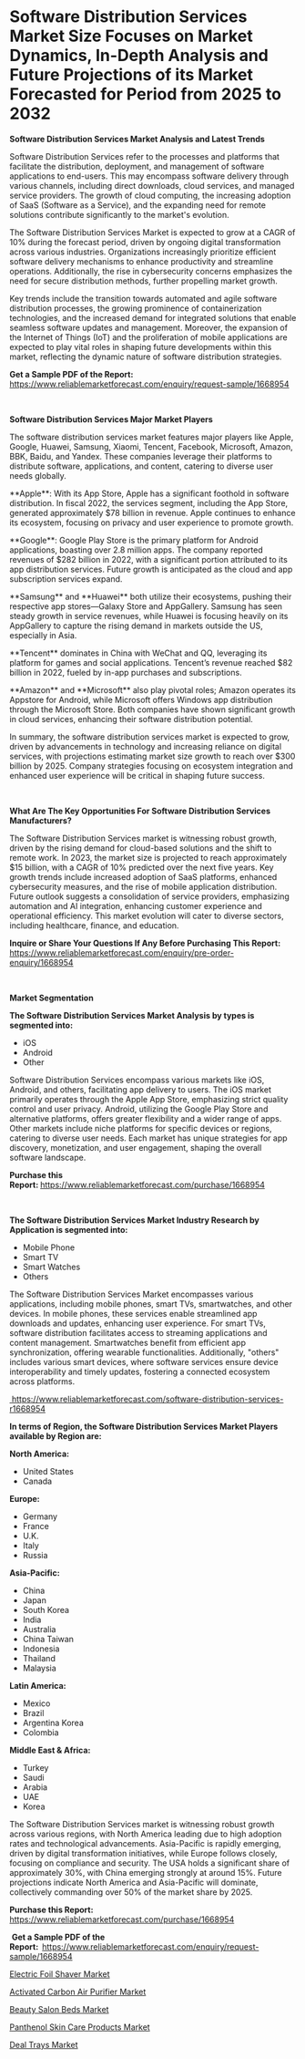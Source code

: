 <p><h1>Software Distribution Services Market Size Focuses on Market Dynamics, In-Depth Analysis and Future Projections of its Market Forecasted for Period from 2025 to 2032</h1></p><p><strong>Software Distribution Services Market Analysis and Latest Trends</strong></p>
<p><p>Software Distribution Services refer to the processes and platforms that facilitate the distribution, deployment, and management of software applications to end-users. This may encompass software delivery through various channels, including direct downloads, cloud services, and managed service providers. The growth of cloud computing, the increasing adoption of SaaS (Software as a Service), and the expanding need for remote solutions contribute significantly to the market's evolution.</p><p>The Software Distribution Services Market is expected to grow at a CAGR of 10% during the forecast period, driven by ongoing digital transformation across various industries. Organizations increasingly prioritize efficient software delivery mechanisms to enhance productivity and streamline operations. Additionally, the rise in cybersecurity concerns emphasizes the need for secure distribution methods, further propelling market growth.</p><p>Key trends include the transition towards automated and agile software distribution processes, the growing prominence of containerization technologies, and the increased demand for integrated solutions that enable seamless software updates and management. Moreover, the expansion of the Internet of Things (IoT) and the proliferation of mobile applications are expected to play vital roles in shaping future developments within this market, reflecting the dynamic nature of software distribution strategies.</p></p>
<p><strong>Get a Sample PDF of the Report:&nbsp;</strong> <a href="https://www.reliablemarketforecast.com/enquiry/request-sample/1668954?utm_campaign=1130&utm_medium=2&utm_source=Github&utm_content=ia&utm_term=05042025&utm_id=software-distribution-services">https://www.reliablemarketforecast.com/enquiry/request-sample/1668954</a></p>
<p>&nbsp;</p>
<p><strong>Software Distribution Services Major Market Players</strong></p>
<p><p>The software distribution services market features major players like Apple, Google, Huawei, Samsung, Xiaomi, Tencent, Facebook, Microsoft, Amazon, BBK, Baidu, and Yandex. These companies leverage their platforms to distribute software, applications, and content, catering to diverse user needs globally.</p><p>**Apple**: With its App Store, Apple has a significant foothold in software distribution. In fiscal 2022, the services segment, including the App Store, generated approximately $78 billion in revenue. Apple continues to enhance its ecosystem, focusing on privacy and user experience to promote growth.</p><p>**Google**: Google Play Store is the primary platform for Android applications, boasting over 2.8 million apps. The company reported revenues of $282 billion in 2022, with a significant portion attributed to its app distribution services. Future growth is anticipated as the cloud and app subscription services expand.</p><p>**Samsung** and **Huawei** both utilize their ecosystems, pushing their respective app stores—Galaxy Store and AppGallery. Samsung has seen steady growth in service revenues, while Huawei is focusing heavily on its AppGallery to capture the rising demand in markets outside the US, especially in Asia.</p><p>**Tencent** dominates in China with WeChat and QQ, leveraging its platform for games and social applications. Tencent’s revenue reached $82 billion in 2022, fueled by in-app purchases and subscriptions.</p><p>**Amazon** and **Microsoft** also play pivotal roles; Amazon operates its Appstore for Android, while Microsoft offers Windows app distribution through the Microsoft Store. Both companies have shown significant growth in cloud services, enhancing their software distribution potential.</p><p>In summary, the software distribution services market is expected to grow, driven by advancements in technology and increasing reliance on digital services, with projections estimating market size growth to reach over $300 billion by 2025. Company strategies focusing on ecosystem integration and enhanced user experience will be critical in shaping future success.</p></p>
<p>&nbsp;</p>
<p><strong>What Are The Key Opportunities For Software Distribution Services Manufacturers?</strong></p>
<p><p>The Software Distribution Services market is witnessing robust growth, driven by the rising demand for cloud-based solutions and the shift to remote work. In 2023, the market size is projected to reach approximately $15 billion, with a CAGR of 10% predicted over the next five years. Key growth trends include increased adoption of SaaS platforms, enhanced cybersecurity measures, and the rise of mobile application distribution. Future outlook suggests a consolidation of service providers, emphasizing automation and AI integration, enhancing customer experience and operational efficiency. This market evolution will cater to diverse sectors, including healthcare, finance, and education.</p></p>
<p><strong>Inquire or Share Your Questions If Any Before Purchasing This Report:</strong> <a href="https://www.reliablemarketforecast.com/enquiry/pre-order-enquiry/1668954?utm_campaign=1130&utm_medium=2&utm_source=Github&utm_content=ia&utm_term=05042025&utm_id=software-distribution-services">https://www.reliablemarketforecast.com/enquiry/pre-order-enquiry/1668954</a></p>
<p>&nbsp;</p>
<p><strong>Market Segmentation</strong></p>
<p><strong>The Software Distribution Services Market Analysis by types is segmented into:</strong></p>
<p><ul><li>iOS</li><li>Android</li><li>Other</li></ul></p>
<p><p>Software Distribution Services encompass various markets like iOS, Android, and others, facilitating app delivery to users. The iOS market primarily operates through the Apple App Store, emphasizing strict quality control and user privacy. Android, utilizing the Google Play Store and alternative platforms, offers greater flexibility and a wider range of apps. Other markets include niche platforms for specific devices or regions, catering to diverse user needs. Each market has unique strategies for app discovery, monetization, and user engagement, shaping the overall software landscape.</p></p>
<p><strong>Purchase this Report:&nbsp;</strong><a href="https://www.reliablemarketforecast.com/purchase/1668954?utm_campaign=1130&utm_medium=2&utm_source=Github&utm_content=ia&utm_term=05042025&utm_id=software-distribution-services">https://www.reliablemarketforecast.com/purchase/1668954</a></p>
<p>&nbsp;</p>
<p><strong>The Software Distribution Services Market Industry Research by Application is segmented into:</strong></p>
<p><ul><li>Mobile Phone</li><li>Smart TV</li><li>Smart Watches</li><li>Others</li></ul></p>
<p><p>The Software Distribution Services Market encompasses various applications, including mobile phones, smart TVs, smartwatches, and other devices. In mobile phones, these services enable streamlined app downloads and updates, enhancing user experience. For smart TVs, software distribution facilitates access to streaming applications and content management. Smartwatches benefit from efficient app synchronization, offering wearable functionalities. Additionally, "others" includes various smart devices, where software services ensure device interoperability and timely updates, fostering a connected ecosystem across platforms.</p></p>
<p><a href="https://www.reliablemarketforecast.com/software-distribution-services-r1668954?utm_campaign=1130&utm_medium=2&utm_source=Github&utm_content=ia&utm_term=05042025&utm_id=software-distribution-services">&nbsp;https://www.reliablemarketforecast.com/software-distribution-services-r1668954</a></p>
<p><strong>In terms of Region, the Software Distribution Services Market Players available by Region are:</strong></p>
<p>
    <p> <strong> North America: </strong>
        <ul>
            <li>United States</li>
            <li>Canada</li>
        </ul>
        </p> 
    <p> <strong> Europe: </strong>
        <ul>
            <li>Germany</li>
            <li>France</li>
            <li>U.K.</li>
            <li>Italy</li>
            <li>Russia</li>
        </ul>
        </p> 
    <p> <strong> Asia-Pacific: </strong>
        <ul>
            <li>China</li>
            <li>Japan</li>
            <li>South Korea</li>
            <li>India</li>
            <li>Australia</li>
            <li>China Taiwan</li>
            <li>Indonesia</li>
            <li>Thailand</li>
            <li>Malaysia</li>
        </ul>
        </p> 
    <p> <strong> Latin America: </strong>
        <ul>
            <li>Mexico</li>
            <li>Brazil</li>
            <li>Argentina Korea</li>
            <li>Colombia</li>
        </ul>
        </p> 
    <p> <strong> Middle East & Africa: </strong>
        <ul>
            <li>Turkey</li>
            <li>Saudi</li>
            <li>Arabia</li>
            <li>UAE</li>
            <li>Korea</li>
        </ul>
    </p>
    </p>
<p><p>The Software Distribution Services market is witnessing robust growth across various regions, with North America leading due to high adoption rates and technological advancements. Asia-Pacific is rapidly emerging, driven by digital transformation initiatives, while Europe follows closely, focusing on compliance and security. The USA holds a significant share of approximately 30%, with China emerging strongly at around 15%. Future projections indicate North America and Asia-Pacific will dominate, collectively commanding over 50% of the market share by 2025.</p></p>
<p><strong>Purchase this Report: </strong><a href="https://www.reliablemarketforecast.com/purchase/1668954?utm_campaign=1130&utm_medium=2&utm_source=Github&utm_content=ia&utm_term=05042025&utm_id=software-distribution-services">https://www.reliablemarketforecast.com/purchase/1668954</a></p>
<p>&nbsp;<strong>Get a Sample PDF of the Report:&nbsp;&nbsp;</strong><a href="https://www.reliablemarketforecast.com/enquiry/request-sample/1668954?utm_campaign=1130&utm_medium=2&utm_source=Github&utm_content=ia&utm_term=05042025&utm_id=software-distribution-services">https://www.reliablemarketforecast.com/enquiry/request-sample/1668954</a></p>
<p><strong></strong></p>
<p><p><a href="https://github.com/ceranamaduvq/Market-Research-Report-List-1/blob/main/electric-foil-shaver-market.md?utm_campaign=1130&utm_medium=2&utm_source=Github&utm_content=ia&utm_term=05042025&utm_id=software-distribution-services">Electric Foil Shaver Market</a></p><p><a href="https://github.com/geresalgieaz/Market-Research-Report-List-1/blob/main/activated-carbon-air-purifier-market.md?utm_campaign=1130&utm_medium=2&utm_source=Github&utm_content=ia&utm_term=05042025&utm_id=software-distribution-services">Activated Carbon Air Purifier Market</a></p><p><a href="https://github.com/sibellanikmn/Market-Research-Report-List-1/blob/main/beauty-salon-beds-market.md?utm_campaign=1130&utm_medium=2&utm_source=Github&utm_content=ia&utm_term=05042025&utm_id=software-distribution-services">Beauty Salon Beds Market</a></p><p><a href="https://github.com/dickstoscopg/Market-Research-Report-List-1/blob/main/panthenol-skin-care-products-market.md?utm_campaign=1130&utm_medium=2&utm_source=Github&utm_content=ia&utm_term=05042025&utm_id=software-distribution-services">Panthenol Skin Care Products Market</a></p><p><a href="https://github.com/heeildannas/Market-Research-Report-List-1/blob/main/deal-trays-market.md?utm_campaign=1130&utm_medium=2&utm_source=Github&utm_content=ia&utm_term=05042025&utm_id=software-distribution-services">Deal Trays Market</a></p></p>